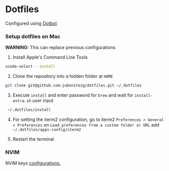# Dotfiles

Configured using [Dotbot](https://github.com/anishathalye/dotbot)

### Setup dotfiles on Mac

**WARNING:** This can replace previous configurations

1. Install Apple's Command Line Tools

```bash
xcode-select --install
```

2. Clone the repository into a hidden folder at `HOME`

```bash
git clone git@github.com:jubenitezg/dotfiles.git ~/.dotfiles
```

3. Execute `install` and enter password for `brew` and wait for `install-extra.sh` user input

```bash
 ~/.dotfiles/install
```

4. For setting the iterm2 configuration, go to iterm2 `Preferences > General > Preferences` on
`Load preferences from a custom folder or URL` add `~/.dotfiles/apps-config/iterm2`

5. Restart the terminal

### NVIM

NVIM keys [configurations.](./config/nvim/README.md)
